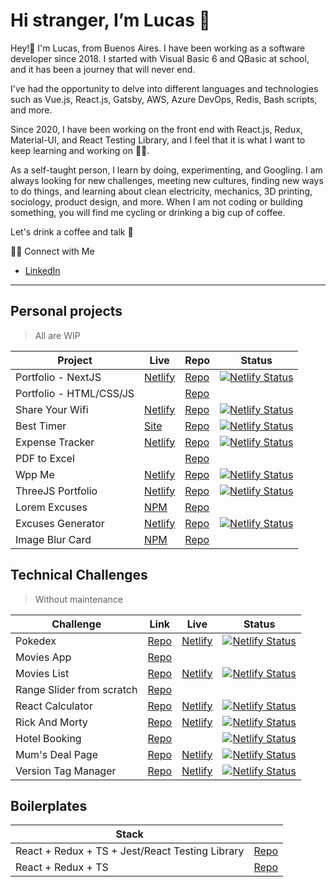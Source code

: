 # Hi stranger, I’m Lucas 👋

Hey!👋 I'm Lucas, from Buenos Aires. I have been working as a software developer since 2018. I started with Visual Basic 6 and QBasic at school, and it has been a journey that will never end.

I've had the opportunity to delve into different languages and technologies such as Vue.js, React.js, Gatsby, AWS, Azure DevOps, Redis, Bash scripts, and more.

Since 2020, I have been working on the front end with React.js, Redux, Material-UI, and React Testing Library, and I feel that it is what I want to keep learning and working on 🧑‍💻.

As a self-taught person, I learn by doing, experimenting, and Googling. I am always looking for new challenges, meeting new cultures, finding new ways to do things, and learning about clean electricity, mechanics, 3D printing, sociology, product design, and more. When I am not coding or building something, you will find me cycling or drinking a big cup of coffee.

Let's drink a coffee and talk 🍵

👋🏻 Connect with Me

- [LinkedIn](https://www.linkedin.com/in/lucaasrojas/)

---

## Personal projects
> All are WIP

| Project | Live | Repo | Status |
| ----------- | ----------- | ----------- | ----------- |
| Portfolio - NextJS| [Netlify](https://lucasrojas.netlify.app) | [Repo](https://github.com/lucaasrojas/portfolio-nextjs) | [![Netlify Status](https://api.netlify.com/api/v1/badges/0bf56658-635a-4bbc-bbfb-1bf4863a01e9/deploy-status)](https://app.netlify.com/sites/lucasrojas/deploys) |
| Portfolio - HTML/CSS/JS | | [Repo](https://github.com/lucaasrojas/portfolio) | |
| Share Your Wifi | [Netlify](https://lucaasrojas-share-wifi.netlify.app/) | [Repo](https://github.com/lucaasrojas/qrcode-wifi)| [![Netlify Status](https://api.netlify.com/api/v1/badges/5483036a-e93b-4c12-8240-8a6e22b6091f/deploy-status)](https://app.netlify.com/sites/lucaasrojas-share-wifi/deploys) |
| Best Timer | [Site](https://lucaasrojas.github.io/best-timer/#/) | [Repo](https://github.com/lucaasrojas/best-timer)| [![Netlify Status](https://api.netlify.com/api/v1/badges/6355404b-9c5c-47fe-aca3-3d90357d7282/deploy-status)](https://app.netlify.com/sites/lucaasrojas-best-timer/deploys) |
| Expense Tracker | [Netlify](https://lucaasrojas-expense-tracker.netlify.app) | [Repo](https://github.com/lucaasrojas/expense-tracker)| [![Netlify Status](https://api.netlify.com/api/v1/badges/680c0024-f5ef-457a-9d28-09cff5b67932/deploy-status)](https://app.netlify.com/sites/lucaasrojas-expense-tracker/deploys) |
| PDF to Excel | | [Repo](https://github.com/lucaasrojas/imagetoexcel)| 
| Wpp Me | [Netlify](https://wpp-me-lucaasrojas.netlify.app) | [Repo](https://github.com/lucaasrojas/wpp-link-generator)| [![Netlify Status](https://api.netlify.com/api/v1/badges/17188362-dd74-4f90-8045-1d1bff70ca8b/deploy-status)](https://app.netlify.com/sites/wpp-me-lucaasrojas/deploys) |
| ThreeJS Portfolio | [Netlify](https://portfolio3d-lucaasrojas.netlify.app) | [Repo](https://github.com/lucaasrojas/threejs-portfolio) | [![Netlify Status](https://api.netlify.com/api/v1/badges/d67a8824-32b2-43c9-a6e8-cc8944cccc3a/deploy-status)](https://app.netlify.com/sites/portfolio3d-lucaasrojas/deploys)
| Lorem Excuses | [NPM](https://www.npmjs.com/package/lorem-excuses) | [Repo](https://github.com/lucaasrojas/lorem-excuses) |
| Excuses Generator | [Netlify](https://excuseme-lucaasrojas.netlify.app/) | [Repo](https://github.com/lucaasrojas/excuses-generator) | [![Netlify Status](https://api.netlify.com/api/v1/badges/58829463-787b-4459-8a18-8c40dd0c7fde/deploy-status)](https://app.netlify.com/sites/excuseme-lucaasrojas/deploys) | 
| Image Blur Card | [NPM](https://www.npmjs.com/package/image-blur-card) | [Repo](https://github.com/lucaasrojas/image-blur-card) |


## Technical Challenges 
> Without maintenance


| Challenge | Link | Live | Status |
| ----------- | ----------- | ----------- | ----------- |
| Pokedex | [Repo](https://github.com/lucaasrojas/pokedex) | [Netlify](https://lucaasrojas-pokedex.netlify.app/) | [![Netlify Status](https://api.netlify.com/api/v1/badges/b0a1851d-e851-4111-a4b1-810ee5a46f9a/deploy-status)](https://app.netlify.com/sites/lucaasrojas-pokedex/deploys) |
| Movies App | [Repo](https://github.com/lucaasrojas/movies-app) | |
| Movies List | [Repo](https://github.com/lucaasrojas/shows-movies-list)| [Netlify](https://lucaasrojas-movies-lists.netlify.app/) |[![Netlify Status](https://api.netlify.com/api/v1/badges/130e2d61-35cc-4ddf-8d4d-530a8b2052b6/deploy-status)](https://app.netlify.com/sites/lucaasrojas-movies-lists/deploys) |
| Range Slider from scratch | [Repo](https://github.com/lucaasrojas/pipeline-game) | |
| React Calculator | [Repo](https://github.com/lucaasrojas/React-Calculator) | [Netlify](https://lucaasrojas-calculator.netlify.app/) | [![Netlify Status](https://api.netlify.com/api/v1/badges/3380de0f-df41-4546-8ad3-e4610fc37b53/deploy-status)](https://app.netlify.com/sites/lucaasrojas-calculator/deploys) |
| Rick And Morty | [Repo](https://github.com/lucaasrojas/rickandmorty) | [Netlify](https://rickandmorty-lucaasrojas.netlify.app) | [![Netlify Status](https://api.netlify.com/api/v1/badges/546a4c71-1f16-490c-9fdf-47abb71cca86/deploy-status)](https://app.netlify.com/sites/rickandmorty-lucaasrojas/deploys) |
| Hotel Booking | [Repo](https://github.com/lucaasrojas/Hotel-Booking) | | [![Netlify Status](https://api.netlify.com/api/v1/badges/3b3e5311-f11f-4462-943d-a43c9fca8bed/deploy-status)](https://app.netlify.com/sites/lucaasrojas-hotel-booking/deploys) |
| Mum's Deal Page | [Repo](https://github.com/lucaasrojas/mums-deals-eureka-challenge) | [Netlify](lucaasrojas-mums-deal-page.netlify.app) | [![Netlify Status](https://api.netlify.com/api/v1/badges/6923bf89-c2af-4011-ad89-600acfc43291/deploy-status)](https://app.netlify.com/sites/lucaasrojas-mums-deal-page/deploys) |
| Version Tag Manager | [Repo](https://github.com/lucaasrojas/tactile-interview-test) | [Netlify](https://lucaasrojas-version-tag.netlify.app/) | [![Netlify Status](https://api.netlify.com/api/v1/badges/308b1708-4c16-40a9-92b5-06d302aecf11/deploy-status)](https://app.netlify.com/sites/lucaasrojas-version-tag/deploys) |

## Boilerplates

| Stack |  |
| ----------- | ----------- |
| React + Redux + TS + Jest/React Testing Library|  [Repo](https://github.com/lucaasrojas/base-react-redux-ts-jest)| 
| React + Redux + TS|  [Repo](https://github.com/lucaasrojas/base-react-redux-ts)| 
